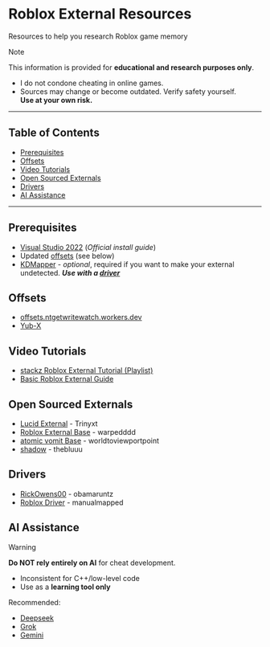 # Roblox External Resources  
Resources to help you research Roblox game memory

> [!NOTE]  
> This information is provided for **educational and research purposes only**.  
> - I do not condone cheating in online games.  
> - Sources may change or become outdated. Verify safety yourself.  
> **Use at your own risk.**  

---

## Table of Contents  
- [Prerequisites](#prerequisites)  
- [Offsets](#offsets)
- [Video Tutorials](#video-tutorials)  
- [Open Sourced Externals](#open-sourced-externals)
- [Drivers](#drivers)
- [AI Assistance](#ai-assistance)  

---

## Prerequisites  
- [Visual Studio 2022](https://learn.microsoft.com/en-us/cpp/build/vscpp-step-0-installation?view=msvc-170) (*Official install guide*)  
- Updated [offsets](#offsets) (see below)  
- [KDMapper](https://github.com/TheCruZ/kdmapper) - *optional*, required if you want to make your external undetected. ***Use with a [driver](#drivers)***
  
## Offsets  
- [offsets.ntgetwritewatch.workers.dev](https://offsets.ntgetwritewatch.workers.dev/offsets.hpp)  
- [Yub-X](https://yub-x.com/hyperion#external)  

## Video Tutorials  
- [stackz Roblox External Tutorial (Playlist)](https://www.youtube.com/playlist?list=PLDs7kfJ0V0XIJcMKfHARlsdk06aScgJ83)  
- [Basic Roblox External Guide](https://www.youtube.com/watch?v=6eUJ_hrvOM4)  

## Open Sourced Externals  
- [Lucid External](https://github.com/Trinyxt/Lucid-external) - Trinyxt  
- [Roblox External Base](https://github.com/warpedddd/Roblox-External-Base) - warpedddd  
- [atomic vomit Base](https://github.com/worldtoviewportpoint/atomic-vomit-Roblox-Base) - worldtoviewportpoint  
- [shadow](https://github.com/thebluuu/shadow) - thebluuu
  
## Drivers   
- [RickOwens00](https://github.com/obamaruntz/RickOwens00/releases) - obamaruntz
- [Roblox Driver](https://github.com/manualmapped/roblox-driver) - manualmapped

## AI Assistance  
> [!WARNING]  
> **Do NOT rely entirely on AI** for cheat development.  
> - Inconsistent for C++/low-level code  
> - Use as a **learning tool only**  
>  
> Recommended:  
> - [Deepseek](https://chat.deepseek.com)
> - [Grok](https://grok.com/chat)
> - [Gemini](https://gemini.google.com)  
